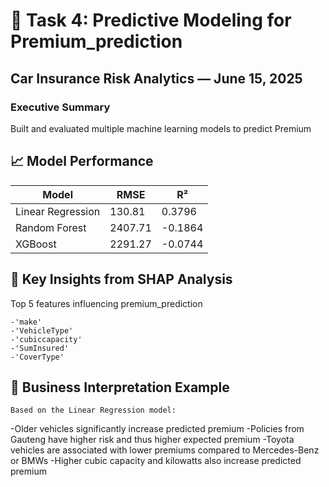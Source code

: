 # 🤖 Task 4: Predictive Modeling for Premium_prediction

## Car Insurance Risk Analytics — June 15, 2025

### Executive Summary
Built and evaluated multiple machine learning models to predict Premium

## 📈 Model Performance

| Model | RMSE | R² |
|-------|------|-----|
| Linear Regression | 130.81 |0.3796
| Random Forest | 2407.71 | -0.1864 |
| XGBoost | 2291.27 | -0.0744 |

## 🧠 Key Insights from SHAP Analysis
Top 5 features influencing premium_prediction

    -'make'
    -'VehicleType'
    -'cubiccapacity'
    -'SumInsured'
    -'CoverType'

## 📌 Business Interpretation Example 

    Based on the Linear Regression model: 
     

   -Older vehicles significantly increase predicted premium
   -Policies from Gauteng have higher risk and thus higher expected premium
   -Toyota vehicles are associated with lower premiums compared to Mercedes-Benz or BMWs
   -Higher cubic capacity and kilowatts also increase predicted premium
     